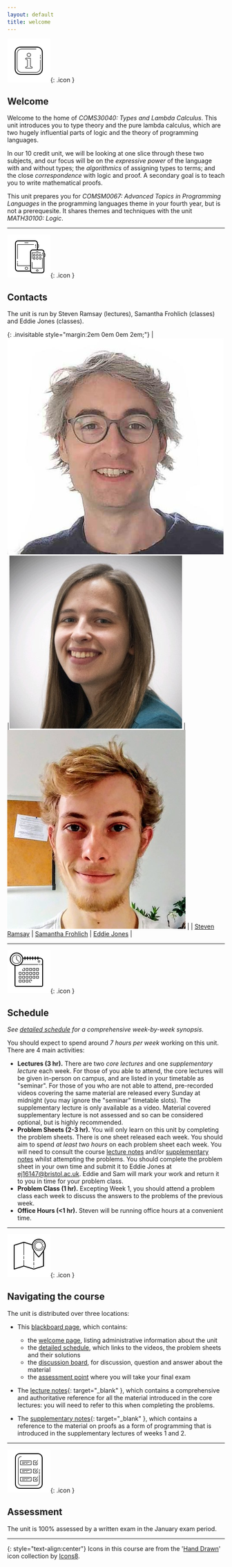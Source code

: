 ```yaml
---
layout: default
title: welcome
---
```


![i icon](assets/icons8-info-100.png){: .icon }
## Welcome

Welcome to the home of *COMS30040: Types and Lambda Calculus*.  This unit introduces you to type theory and the pure lambda calculus, which are two hugely influential parts of logic and the theory of programming languages.  

In our 10 credit unit, we will be looking at one slice through these two subjects, and our focus will be on the *expressive power* of the language with and without types; the *algorithmics* of assigning types to terms; and the close *correspondence* with logic and proof.  A secondary goal is to teach you to write mathematical proofs.

This unit prepares you for *COMSM0067: Advanced Topics in Programming Languages* in the programming languages theme in your fourth year, but is not a prerequesite.  It shares themes and techniques with the unit *MATH30100: Logic*.

* * *

![contacts](assets/icons8-smartphone-tablet-100.png){: .icon }
## Contacts

The unit is run by Steven Ramsay (lectures), Samantha Frohlich (classes) and Eddie Jones (classes).

{: .invisitable style="margin:2em 0em 0em 2em;"}
|![Steven](assets/wbc.jpg) |![Sam](assets/Samantha.jpeg) |![Eddie](assets/Eddie.png)  |
| [Steven Ramsay][1] | [Samantha Frohlich][2] | [Eddie Jones][3] |

[1]: https://stersay.github.io
[2]: https://github.com/SamFrohlich
[3]: https://ec-jones.github.io/


* * *

![schedule](assets/icons8-schedule-100.png){: .icon }
## Schedule

*See [detailed schedule](schedule.html) for a comprehensive week-by-week synopsis.*

You should expect to spend around *7 hours per week* working on this unit.  There are 4 main activities:
* __Lectures (3 hr).__ There are two *core lectures* and one *supplementary lecture* each week.  For those of you able to attend, the core lectures will be given in-person on campus, and are listed in your timetable as "seminar".  For those of you who are not able to attend, pre-recorded videos covering the same material are released every Sunday at midnight (you may ignore the "seminar" timetable slots).  The supplementary lecture is only available as a video.  Material covered supplementary lecture is not assessed and so can be considered optional, but is highly recommended.
* __Problem Sheets (2-3 hr).__ You will only learn on this unit by completing the problem sheets.  There is one sheet released each week.  You should aim to spend *at least two hours* on each problem sheet each week.  You will need to consult the course [lecture notes](assets/notes.pdf) and/or [supplementary notes](assets/proofs.pdf) whilst attempting the problems.  You should complete the problem sheet in your own time and submit it to Eddie Jones at ej16147@bristol.ac.uk.  Eddie and Sam will mark your work and return it to you in time for your problem class.
* __Problem Class (1 hr).__ Excepting Week 1, you should attend a problem class each week to discuss the answers to the problems of the previous week.
* __Office Hours (<1 hr).__ Steven will be running office hours at a convenient time.



* * *

![map and marker](assets/icons8-map-marker-100.png){: .icon }
## Navigating the course

The unit is distributed over three locations:

* This [blackboard page][bb], which contains:
    - the [welcome page](welcome.html), listing administrative information about the unit
    - the [detailed schedule](schedule.html), which links to the videos, the problem sheets and their solutions
    - the [discussion board](https://www.ole.bris.ac.uk/webapps/blackboard/content/launchLink.jsp?course_id=_247691_1&tool_id=_2827_1&tool_type=TOOL&mode=cpview&mode=reset), for discussion, question and answer about the material
    - the [assessment point](https://www.ole.bris.ac.uk/webapps/blackboard/content/listContentEditable.jsp?content_id=_5946070_1&course_id=_247691_1&mode=reset) where you will take your final exam

* The [lecture notes][rf]{: target="_blank" }, which contains a comprehensive and authoritative reference for all the material introduced in the core lectures: you will need to refer to this when completing the problems. 

* The [supplementary notes][sn]{: target="_blank" }, which contains a reference to the material on proofs as a form of programming that is introduced in the supplementary lectures of weeks 1 and 2.

[bb]: https://www.ole.bris.ac.uk/auth-saml/saml/login?apId=_183_1&redirectUrl=https%3A%2F%2Fwww.ole.bris.ac.uk%2Fwebapps%2Fblackboard%2Fexecute%2FcourseMain%3Fcourse_id%3D_247691_1
[rf]: assets/notes.pdf
[sn]: assets/proofs.pdf

* * *

![report card](assets/icons8-report-card-100.png){: .icon } 
## Assessment

The unit is 100% assessed by a written exam in the January exam period.

* * *

{: style="text-align:center"}
Icons in this course are from the '[Hand Drawn](https://icons8.com/icons/carbon-copy)' icon collection by [Icons8](https://icons8.com/).